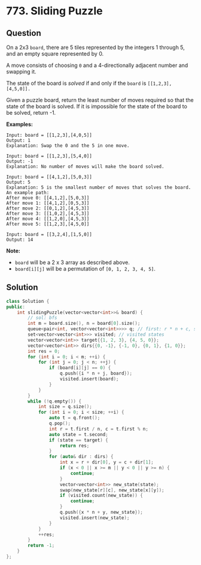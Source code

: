 # 773. Sliding Puzzle

## Question

On a 2x3 `board`, there are 5 tiles represented by the integers 1 through 5, and an empty square represented by 0.

A move consists of choosing `0` and a 4-directionally adjacent number and swapping it.

The state of the board is _solved_ if and only if the `board` is `[[1,2,3],[4,5,0]].`

Given a puzzle board, return the least number of moves required so that the state of the board is solved. If it is impossible for the state of the board to be solved, return -1.

**Examples:**

```text
Input: board = [[1,2,3],[4,0,5]]
Output: 1
Explanation: Swap the 0 and the 5 in one move.
```

```text
Input: board = [[1,2,3],[5,4,0]]
Output: -1
Explanation: No number of moves will make the board solved.
```

```text
Input: board = [[4,1,2],[5,0,3]]
Output: 5
Explanation: 5 is the smallest number of moves that solves the board.
An example path:
After move 0: [[4,1,2],[5,0,3]]
After move 1: [[4,1,2],[0,5,3]]
After move 2: [[0,1,2],[4,5,3]]
After move 3: [[1,0,2],[4,5,3]]
After move 4: [[1,2,0],[4,5,3]]
After move 5: [[1,2,3],[4,5,0]]
```

```text
Input: board = [[3,2,4],[1,5,0]]
Output: 14
```

**Note:**

* `board` will be a 2 x 3 array as described above.
* `board[i][j]` will be a permutation of `[0, 1, 2, 3, 4, 5]`.

## Solution

```cpp
class Solution {
public:
    int slidingPuzzle(vector<vector<int>>& board) {
        // sol: bfs
        int m = board.size(), n = board[0].size();
        queue<pair<int, vector<vector<int>>>> q; // first: r * n + c, second: state
        set<vector<vector<int>>> visited; // visited states
        vector<vector<int>> target{{1, 2, 3}, {4, 5, 0}};
        vector<vector<int>> dirs{{0, -1}, {-1, 0}, {0, 1}, {1, 0}};
        int res = 0;
        for (int i = 0; i < m; ++i) {
            for (int j = 0; j < n; ++j) {
                if (board[i][j] == 0) {
                    q.push({i * n + j, board});
                    visited.insert(board);
                }
            }
        }
        while (!q.empty()) {
            int size = q.size();
            for (int i = 0; i < size; ++i) {
                auto t = q.front();
                q.pop();
                int r = t.first / n, c = t.first % n;
                auto state = t.second;
                if (state == target) {
                    return res;
                }
                for (auto& dir : dirs) {
                    int x = r + dir[0], y = c + dir[1];
                    if (x < 0 || x >= m || y < 0 || y >= n) {
                        continue;
                    }
                    vector<vector<int>> new_state(state);
                    swap(new_state[r][c], new_state[x][y]);
                    if (visited.count(new_state)) {
                        continue;
                    }
                    q.push({x * n + y, new_state});
                    visited.insert(new_state);
                }
            }
            ++res;
        }
        return -1;
    }
};
```

